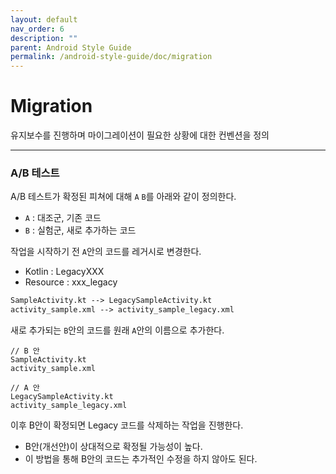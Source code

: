 ```yaml
---
layout: default
nav_order: 6
description: ""
parent: Android Style Guide
permalink: /android-style-guide/doc/migration
---
```


# Migration
유지보수를 진행하며 마이그레이션이 필요한 상황에 대한 컨벤션을 정의

---


### A/B 테스트
A/B 테스트가 확정된 피쳐에 대해 `A` `B`를 아래와 같이 정의한다.
- `A` : 대조군, 기존 코드 
- `B` : 실험군, 새로 추가하는 코드

작업을 시작하기 전 `A`안의 코드를 레거시로 변경한다.
- Kotlin : LegacyXXX
- Resource : xxx_legacy
```xml
SampleActivity.kt --> LegacySampleActivity.kt
activity_sample.xml --> activity_sample_legacy.xml
```

새로 추가되는 `B`안의 코드를 원래 `A`안의 이름으로 추가한다.
```
// B 안
SampleActivity.kt
activity_sample.xml

// A 안
LegacySampleActivity.kt
activity_sample_legacy.xml
```

이후 B안이 확정되면 Legacy 코드를 삭제하는 작업을 진행한다. 
- B안(개선안)이 상대적으로 확정될 가능성이 높다.
- 이 방법을 통해 B안의 코드는 추가적인 수정을 하지 않아도 된다.
